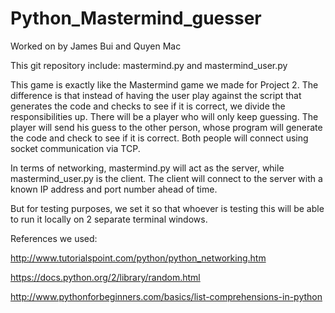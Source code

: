 # Python_Mastermind_guesser

Worked on by James Bui and Quyen Mac

This git repository include: mastermind.py and mastermind_user.py

This game is exactly like the Mastermind game we made for Project 2. The difference is that instead of having the user play against the script that generates the code and checks to see if it is correct, we divide the responsibilities up. There will be a player who will only keep guessing. The player will send his guess to the other person, whose program will generate the code and check to see if it is correct. Both people will connect using socket communication via TCP. 

In terms of networking, mastermind.py will act as the server, while mastermind_user.py is the client. The client will connect to the server with a known IP address and port number ahead of time. 

But for testing purposes, we set it so that whoever is testing this will be able to run it locally on 2 separate terminal windows. 

References we used:

http://www.tutorialspoint.com/python/python_networking.htm

https://docs.python.org/2/library/random.html

http://www.pythonforbeginners.com/basics/list-comprehensions-in-python

